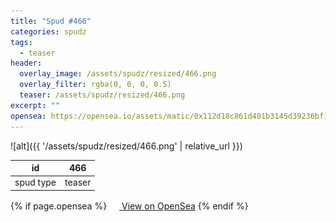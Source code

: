 ```yaml
---
title: "Spud #466"
categories: spudz
tags:
  - teaser
header:
  overlay_image: /assets/spudz/resized/466.png
  overlay_filter: rgba(0, 0, 0, 0.5)
  teaser: /assets/spudz/resized/466.png
excerpt: ""
opensea: https://opensea.io/assets/matic/0x112d18c861d401b3145d39236bf149f01e18beed/466
---
```

![alt]({{ '/assets/spudz/resized/466.png' | relative_url }})

| id | 466 |
|-|-|
| spud type | teaser |

{% if page.opensea %}
<a href="{{page.opensea}}" class="btn btn--info" onclick="window.open(this.href, '_blank'); return false;"><img src="/assets/images/opensea.svg" width="16px"><span>  View on OpenSea</span></a>
{% endif %}
